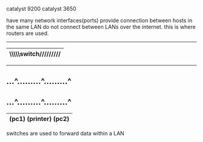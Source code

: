 catalyst 9200
catalyst 3650

have many network interfaces(ports)
provide connection between hosts in the same LAN
do not connect between LANs over the internet. this is where routers are used.


------
|\\\\\\\\\switch/////////|
|------|
---
...^.........^.........^
---
...^.........^.........^
---



|(pc1)   (printer)   (pc2)|
|-----------------------|


switches are used to forward data within a LAN
